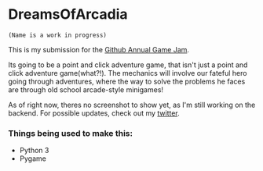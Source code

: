 # DreamsOfArcadia

	(Name is a work in progress)

This is my submission for the [Github Annual Game Jam](https://itch.io/jam/game-off-2017).  

Its going to be a point and click adventure game, that isn't just a point and click adventure game(what?!). The mechanics will involve our fateful hero going through adventures, where the way to solve the problems he faces are through old school arcade-style minigames!


As of right now, theres no screenshot to show yet, as I'm still working on the backend. For possible updates, check out my [twitter](https://twitter.com/rewelcabiles).


### Things being used to make this:

 * Python 3
 * Pygame
 
